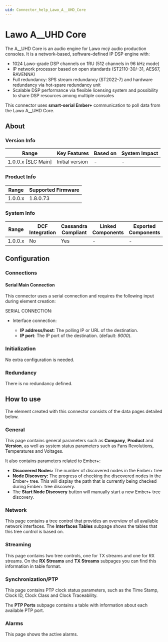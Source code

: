 ```yaml
---
uid: Connector_help_Lawo_A__UHD_Core
---
```


# Lawo A__UHD Core

The A__UHD Core is an audio engine for Lawo mcý audio production consoles. It is a network-based, software-defined IP DSP engine with:

- 1024 Lawo-grade DSP channels on 1RU (512 channels in 96 kHz mode)
- IP network processor based on open standards (ST2110-30/-31, AES67, RAVENNA)
- Full redundancy: SPS stream redundancy (ST2022-7) and hardware redundancy via hot-spare redundancy unit
- Scalable DSP performance via flexible licensing system and possibility to share DSP resources among multiple consoles

This connector uses **smart-serial Ember+** communication to poll data from the Lawo A__UHD Core.

## About

### Version Info

| Range              | Key Features    | Based on | System Impact |
|--------------------|-----------------|----------|---------------|
| 1.0.0.x [SLC Main] | Initial version | -        | -             |

### Product Info

| Range     | Supported Firmware     |
|-----------|------------------------|
| 1.0.0.x   | 1.8.0.73               |

### System Info

| Range   | DCF Integration | Cassandra Compliant | Linked Components | Exported Components |
|---------|-----------------|---------------------|-------------------|---------------------|
| 1.0.0.x | No              | Yes                 | -                 | -                   |

## Configuration

### Connections

#### Serial Main Connection

This connector uses a serial connection and requires the following input during element creation:

SERIAL CONNECTION:

- Interface connection:

  - **IP address/host**: The polling IP or URL of the destination.
  - **IP port**: The IP port of the destination. (default: *9000*).

### Initialization

No extra configuration is needed.

### Redundancy

There is no redundancy defined.

## How to use

The element created with this connector consists of the data pages detailed below.

### General

This page contains general parameters such as **Company**, **Product** and **Version**, as well as system status parameters such as Fans Revolutions, Temperatures and Voltages.

It also contains parameters related to Ember+:

- **Discovered Nodes:** The number of discovered nodes in the Ember+ tree
- **Node Discovery:** The progress of checking the discovered nodes in the Ember+ tree. This will display the path that is currently being checked during Ember+ tree discovery.
- The **Start Node Discovery** button will manually start a new Ember+ tree discovery.

### Network

This page contains a tree control that provides an overview of all available network interfaces. The **Interfaces Tables** subpage shows the tables that this tree control is based on.

### Streaming

This page contains two tree controls, one for TX streams and one for RX streams. On the **RX Streams** and **TX Streams** subpages you can find this information in table format.

### Synchronization/PTP

This page contains PTP clock status parameters, such as the Time Stamp, Clock ID, Clock Class and Clock Traceability.

The **PTP Ports** subpage contains a table with information about each available PTP port.

### Alarms

This page shows the active alarms.
